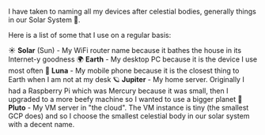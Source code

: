 I have taken to naming all my devices after celestial bodies, generally things in our Solar System 🌌.

Here is a list of some that I use on a regular basis:

☀️ **Solar** (Sun) - My WiFi router name because it bathes the house in its Internet-y goodness
 🌍 **Earth** - My desktop PC because it is the device I use most often
🌙 **Luna** - My mobile phone because it is the closest thing to Earth when I am not at my desk
🪐 **Jupiter** - My home server. Originally I had a Raspberry Pi which was Mercury because it was small, then I upgraded to a more beefy machine so I wanted to use a bigger planet
🔵 **Pluto** - My VM server in "the cloud". The VM instance is tiny (the smallest GCP does) and so I choose the smallest celestial body in our solar system with a decent name.
